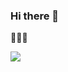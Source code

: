 ### Hi there 👋

🌱🌱🌱

<img src="https://scontent.fsgn5-7.fna.fbcdn.net/v/t31.0-8/20424226_1898863387020874_7239188304298201310_o.jpg?_nc_cat=103&_nc_sid=19026a&_nc_ohc=TYMWprkWi1YAX9wnpJQ&_nc_ht=scontent.fsgn5-7.fna&oh=ac9c7327f640ce467e24cb79a0e7cccb&oe=5F4AB1A3" />

<!--
**gwynz/gwynz** is a ✨ _special_ ✨ repository because its `README.md` (this file) appears on your GitHub profile.

Here are some ideas to get you started:

- 🔭 I’m currently working on ...
- 🌱 I’m currently learning ...
- 👯 I’m looking to collaborate on ...
- 🤔 I’m looking for help with ...
- 💬 Ask me about ...
- 📫 How to reach me: ...
- 😄 Pronouns: ...
- ⚡ Fun fact: ...
-->
